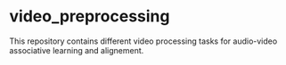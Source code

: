 # video_preprocessing

This repository contains different video processing tasks for audio-video associative learning and alignement.

